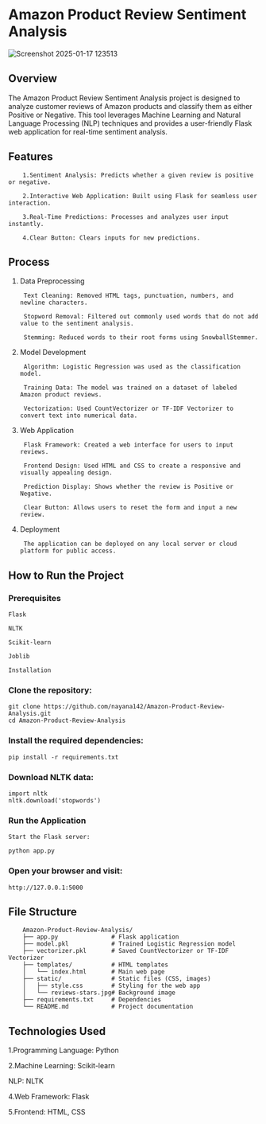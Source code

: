 # Amazon Product Review Sentiment Analysis
![Screenshot 2025-01-17 123513](https://github.com/user-attachments/assets/12179383-1868-4a70-b0e8-5fdef5eb3510)

## Overview

The Amazon Product Review Sentiment Analysis project is designed to analyze customer reviews of Amazon products and classify them as either Positive or Negative. This tool leverages Machine Learning and Natural Language Processing (NLP) techniques and provides a user-friendly Flask web application for real-time sentiment analysis.

## Features

        1.Sentiment Analysis: Predicts whether a given review is positive or negative.
        
        2.Interactive Web Application: Built using Flask for seamless user interaction.
        
        3.Real-Time Predictions: Processes and analyzes user input instantly.
        
        4.Clear Button: Clears inputs for new predictions.

## Process

1. Data Preprocessing

        Text Cleaning: Removed HTML tags, punctuation, numbers, and newline characters.
        
        Stopword Removal: Filtered out commonly used words that do not add value to the sentiment analysis.
        
        Stemming: Reduced words to their root forms using SnowballStemmer.

2. Model Development

        Algorithm: Logistic Regression was used as the classification model.
        
        Training Data: The model was trained on a dataset of labeled Amazon product reviews.
        
        Vectorization: Used CountVectorizer or TF-IDF Vectorizer to convert text into numerical data.

3. Web Application

        Flask Framework: Created a web interface for users to input reviews.
        
        Frontend Design: Used HTML and CSS to create a responsive and visually appealing design.
        
        Prediction Display: Shows whether the review is Positive or Negative.
        
        Clear Button: Allows users to reset the form and input a new review.

4. Deployment

        The application can be deployed on any local server or cloud platform for public access.

## How to Run the Project

### Prerequisites

    Flask
    
    NLTK
    
    Scikit-learn
    
    Joblib
    
    Installation

### Clone the repository:

    git clone https://github.com/nayana142/Amazon-Product-Review-Analysis.git
    cd Amazon-Product-Review-Analysis

### Install the required dependencies:

    pip install -r requirements.txt

### Download NLTK data:

    import nltk
    nltk.download('stopwords')

### Run the Application

    Start the Flask server:
    
    python app.py

### Open your browser and visit:

    http://127.0.0.1:5000

## File Structure

        Amazon-Product-Review-Analysis/
        ├── app.py               # Flask application
        ├── model.pkl            # Trained Logistic Regression model
        ├── vectorizer.pkl       # Saved CountVectorizer or TF-IDF Vectorizer
        ├── templates/           # HTML templates
        │   └── index.html       # Main web page
        ├── static/              # Static files (CSS, images)
        │   ├── style.css        # Styling for the web app
        │   └── reviews-stars.jpg# Background image
        ├── requirements.txt     # Dependencies
        └── README.md            # Project documentation

## Technologies Used

1.Programming Language: Python

2.Machine Learning: Scikit-learn

NLP: NLTK

4.Web Framework: Flask

5.Frontend: HTML, CSS

